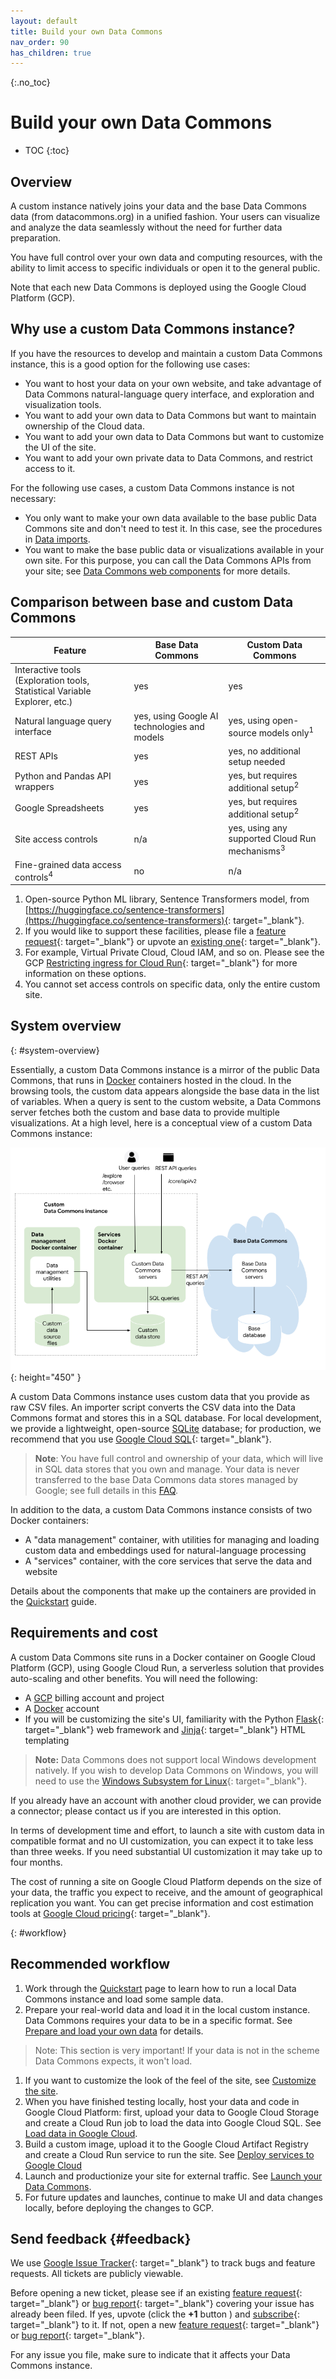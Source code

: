```yaml
---
layout: default
title: Build your own Data Commons
nav_order: 90
has_children: true
---
```


{:.no_toc}
# Build your own Data Commons

* TOC
{:toc}

## Overview

A custom instance natively joins your data and the base Data Commons data (from datacommons.org) in a unified fashion. Your users can visualize and analyze the data seamlessly without the need for further data preparation.

You have full control over your own data and computing resources, with the ability to limit access to specific individuals or open it to the general public.

Note that each new Data Commons is deployed using the Google Cloud Platform (GCP). 

## Why use a custom Data Commons instance?

If you have the resources to develop and maintain a custom Data Commons instance, this is a good option for the following use cases:

- You want to host your data on your own website, and take advantage of Data Commons natural-language query interface, and exploration and visualization tools.
- You want to add your own data to Data Commons but want to maintain ownership of the Cloud data.
- You want to add your own data to Data Commons but want to customize the UI of the site.
- You want to add your own private data to Data Commons, and restrict access to it.

For the following use cases, a custom Data Commons instance is not necessary:

- You only want to make your own data available to the base public Data Commons site and don't need to test it. In this case, see the procedures in [Data imports](/import_dataset/index.html).
- You want to make the base public data or visualizations available in your own site. For this purpose, you can call the Data Commons APIs from your site; see [Data Commons web components](/api/web_components/index.html) for more details.

## Comparison between base and custom Data Commons

| Feature                                                      |  Base Data Commons | Custom Data Commons |
|--------------------------------------------------------------|--------------------|---------------------|
| Interactive tools (Exploration tools, Statistical Variable Explorer, etc.) |  yes  |    yes    |
| Natural language query interface                            | yes, using Google AI technologies and models  |  yes, using open-source models only<sup>1</sup>  |
| REST APIs                                                   |  yes | yes, no additional setup needed |
| Python and Pandas API wrappers                               |  yes  | yes, but requires additional setup<sup>2</sup> |
| Google Spreadsheets                                         |  yes |  yes, but requires additional setup<sup>2</sup> |
| Site access controls | n/a | yes, using any supported Cloud Run mechanisms<sup>3</sup> |
| Fine-grained data access controls<sup>4</sup> |  no | n/a |

1. Open-source Python ML library, Sentence Transformers model, from [https://huggingface.co/sentence-transformers](https://huggingface.co/sentence-transformers){: target="_blank"}.
1. If you would like to support these facilities, please file a [feature request](https://issuetracker.google.com/issues/new?component=1659535&template=2053233){: target="_blank"} or upvote an [existing one](https://issuetracker.google.com/issues?q=componentid:1659535%2B%20type:feature_request){: target="_blank"}.
1. For example, Virtual Private Cloud, Cloud IAM, and so on. Please see the GCP [Restricting ingress for Cloud Run](https://cloud.google.com/run/docs/securing/ingress){: target="_blank"} for more information on these options. 
1. You cannot set access controls on specific data, only the entire custom site.

## System overview
{: #system-overview}

Essentially, a custom Data Commons instance is a mirror of the public Data Commons, that runs in [Docker](http://docker.com) containers hosted in the cloud. In the browsing tools, the custom data appears alongside the base data in the list of variables. When a query is sent to the custom website, a Data Commons server fetches both the custom and base data to provide multiple visualizations. At a high level, here is a conceptual view of a custom Data Commons instance:

![setup1](/assets/images/custom_dc/customdc_setup1.png){: height="450" }

A custom Data Commons instance uses custom data that you provide as raw CSV files. An importer script converts the CSV data into the Data Commons format and stores this in a SQL database. For local development, we provide a lightweight, open-source [SQLite](http://sqlite.org) database; for production, we recommend that you use [Google Cloud SQL](https://cloud.google.com/sql/){: target="_blank"}.


> **Note**: You have full control and ownership of your data, which will live in SQL data stores that you own and manage. Your data is never transferred to the base Data Commons data stores managed by Google; see full details in this [FAQ](/custom_dc/faq.html#data-security). 

In addition to the data, a custom Data Commons instance consists of two Docker containers: 
- A "data management" container, with utilities for managing and loading custom data and embeddings used for natural-language processing
- A "services" container, with the core services that serve the data and website

Details about the components that make up the containers are provided in the [Quickstart](/custom_dc/quickstart.html) guide.

## Requirements and cost

A custom Data Commons site runs in a Docker container on Google Cloud Platform (GCP), using Google Cloud Run, a serverless solution that provides auto-scaling and other benefits. You will need the following:

- A [GCP](http://console.cloud.google.com) billing account and project
- A [Docker](http://docker.com) account
- If you will be customizing the site's UI, familiarity with the Python [Flask](https://flask.palletsprojects.com/en/3.0.x/#){: target="_blank"} web framework and [Jinja](https://jinja.palletsprojects.com/en/3.1.x/templates/){: target="_blank"} HTML templating

> **Note:** Data Commons does not support local Windows development natively. If you wish to develop Data Commons on Windows, you will need to use the [Windows Subsystem for Linux](https://learn.microsoft.com/en-us/windows/wsl/about){: target="_blank"}.

If you already have an account with another cloud provider, we can provide a connector; please contact us if you are interested in this option.

In terms of development time and effort, to launch a site with custom data in compatible format and no UI customization, you can expect it to take less than three weeks. If you need substantial UI customization it may take up to four months.

The cost of running a site on Google Cloud Platform depends on the size of your data, the traffic you expect to receive, and the amount of geographical replication you want. You can get precise information and cost estimation tools at [Google Cloud pricing](https://cloud.google.com/pricing){: target="_blank"}.

{: #workflow}
## Recommended workflow

1. Work through the [Quickstart](/custom_dc/quickstart.html) page to learn how to run a local Data Commons instance and load some sample data.
1. Prepare your real-world data and load it in the local custom instance. Data Commons requires your data to be in a specific format. See [Prepare and load your own data](/custom_dc/custom_data.html) for details. 
> Note: This section is very important!  If your data is not in the scheme Data Commons expects, it won't load.
1. If you want to customize the look of the feel of the site, see [Customize the site](/custom_dc/custom_ui.html).
1. When you have finished testing locally, host your data and code in Google Cloud Platform: first, upload your data to Google Cloud Storage and create a Cloud Run job to load the data into Google Cloud SQL. See [Load data in Google Cloud](/custom_dc/data_cloud.html).
1. Build a custom image, upload it to the Google Cloud Artifact Registry and create a Cloud Run service to run the site. See [Deploy services to Google Cloud](/custom_dc/deploy_cloud.html)
1. Launch and productionize your site for external traffic. See [Launch your Data Commons](/custom_dc/launch_cloud.html).
1. For future updates and launches, continue to make UI and data changes locally, before deploying the changes to GCP.

## Send feedback {#feedback}

We use [Google Issue Tracker](https://issuetracker.google.com){: target="_blank"} to track bugs and feature requests. All tickets are publicly viewable.

Before opening a new ticket, please see if an existing [feature request](https://issuetracker.google.com/issues?q=componentid:1659535%2B%20type:feature_request){: target="_blank"} or [bug report](https://issuetracker.google.com/issues?q=componentid:1659535%20-type:feature_request){: target="_blank"} covering your issue has already been filed. If yes, upvote (click the **+1** button ) and [subscribe](https://developers.google.com/issue-tracker/guides/subscribe){: target="_blank"} to it. If not, open a new [feature request](https://issuetracker.google.com/issues/new?component=1659535&template=2053233){: target="_blank"} or [bug report](https://issuetracker.google.com/issues/new?component=1659535&template=2053231){: target="_blank"}.

For any issue you file, make sure to indicate that it affects your Data Commons instance.
